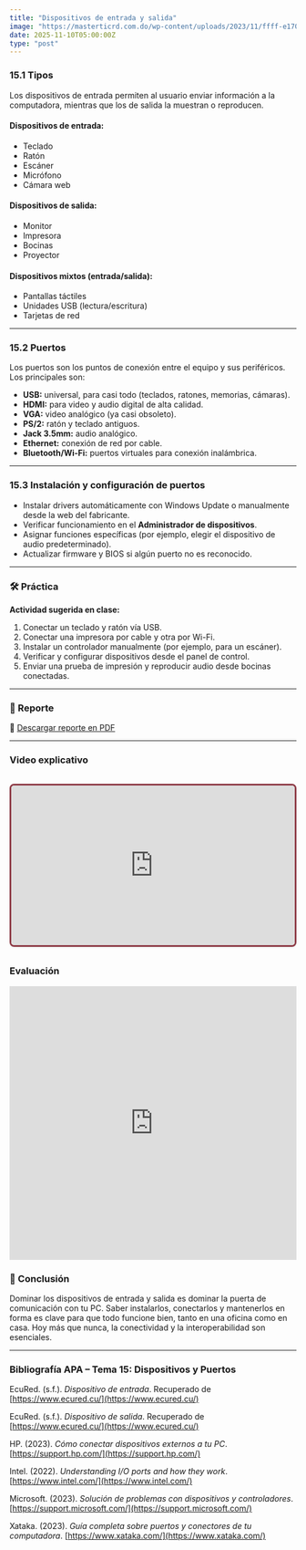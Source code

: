 ```yaml
---
title: "Dispositivos de entrada y salida"
image: "https://masterticrd.com.do/wp-content/uploads/2023/11/ffff-e1700589587611.png"
date: 2025-11-10T05:00:00Z
type: "post"
---
```

### 15.1 Tipos

Los dispositivos de entrada permiten al usuario enviar información a la computadora, mientras que los de salida la muestran o reproducen.

#### Dispositivos de entrada:
- Teclado
- Ratón
- Escáner
- Micrófono
- Cámara web

#### Dispositivos de salida:
- Monitor
- Impresora
- Bocinas
- Proyector

#### Dispositivos mixtos (entrada/salida):
- Pantallas táctiles
- Unidades USB (lectura/escritura)
- Tarjetas de red

---

### 15.2 Puertos

Los puertos son los puntos de conexión entre el equipo y sus periféricos. Los principales son:

- **USB:** universal, para casi todo (teclados, ratones, memorias, cámaras).
- **HDMI:** para video y audio digital de alta calidad.
- **VGA:** video analógico (ya casi obsoleto).
- **PS/2:** ratón y teclado antiguos.
- **Jack 3.5mm:** audio analógico.
- **Ethernet:** conexión de red por cable.
- **Bluetooth/Wi-Fi:** puertos virtuales para conexión inalámbrica.

---

### 15.3 Instalación y configuración de puertos

- Instalar drivers automáticamente con Windows Update o manualmente desde la web del fabricante.
- Verificar funcionamiento en el **Administrador de dispositivos**.
- Asignar funciones específicas (por ejemplo, elegir el dispositivo de audio predeterminado).
- Actualizar firmware y BIOS si algún puerto no es reconocido.

---

### 🛠 Práctica

**Actividad sugerida en clase:**

1. Conectar un teclado y ratón vía USB.
2. Conectar una impresora por cable y otra por Wi-Fi.
3. Instalar un controlador manualmente (por ejemplo, para un escáner).
4. Verificar y configurar dispositivos desde el panel de control.
5. Enviar una prueba de impresión y reproducir audio desde bocinas conectadas.

---
### 📄 Reporte

📎 [Descargar reporte en PDF](./reportes/actualizar_equipo.pdf)

---

### Video explicativo
<div class="video-wrapper">
  <div class="video-container">
    <iframe
      src="https://www.youtube.com/embed/T1abc6Qtzvw"
      frameborder="0"
      allow="accelerometer; autoplay; clipboard-write; encrypted-media; gyroscope; picture-in-picture"
      allowfullscreen
    ></iframe>
  </div>
</div>

<style>
  .video-wrapper {
    max-width: 800px;
    margin: 2rem auto;
    border: 3px solid #8e3b46; 
    border-radius: 0.5rem; 
    overflow: hidden;
    box-shadow: 0 1px 3px rgba(0,0,0,0.1); /* Sombra suave */
  }

  .video-container {
    position: relative;
    padding-bottom: 56.25%; /* Relación 16:9 */
    height: 0;
    overflow: hidden;
  }

  .video-container iframe {
    position: absolute;
    top: 0;
    left: 0;
    width: 100%;
    height: 100%;
  }
</style>


### Evaluación
<iframe width="640px" height="480px" src="https://forms.office.com/Pages/ResponsePage.aspx?id=gsNAcvN36kKVdjcJfbNi0FCkw5CfzlBNhis-3McxiZlUQ1daUTFHR0FSOVlYRTlMQ1AwTjFBN0NVVy4u&embed=true" frameborder="0" marginwidth="0" marginheight="0" style="border: none; max-width:100%; max-height:100vh" allowfullscreen webkitallowfullscreen mozallowfullscreen msallowfullscreen> </iframe>

### 🧾 Conclusión

Dominar los dispositivos de entrada y salida es dominar la puerta de comunicación con tu PC. Saber instalarlos, conectarlos y mantenerlos en forma es clave para que todo funcione bien, tanto en una oficina como en casa. Hoy más que nunca, la conectividad y la interoperabilidad son esenciales.

---

### **Bibliografía APA – Tema 15: Dispositivos y Puertos**

EcuRed. (s.f.). *Dispositivo de entrada*. Recuperado de [https://www.ecured.cu/](https://www.ecured.cu/)

EcuRed. (s.f.). *Dispositivo de salida*. Recuperado de [https://www.ecured.cu/](https://www.ecured.cu/)

HP. (2023). *Cómo conectar dispositivos externos a tu PC*. [https://support.hp.com/](https://support.hp.com/)

Intel. (2022). *Understanding I/O ports and how they work*. [https://www.intel.com/](https://www.intel.com/)

Microsoft. (2023). *Solución de problemas con dispositivos y controladores*. [https://support.microsoft.com/](https://support.microsoft.com/)

Xataka. (2023). *Guía completa sobre puertos y conectores de tu computadora*. [https://www.xataka.com/](https://www.xataka.com/)

